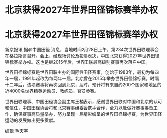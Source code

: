 # 北京获得2027年世界田径锦标赛举办权

# 北京获得2027年世界田径锦标赛举办权

新京报讯 据@中国田径
消息，当地时间2月28日上午，第234次世界田联理事会在格拉斯哥召开。会上，经现场讨论及投票表决，中国北京获得2027年世界田径锦标赛举办权。这也是继2015年后，世界田联最高级别赛事再次落户中国。

世界田径锦标赛是世界田联主办的国际性田径赛事，创始于1983年，最初为每四年一届，1991年起改为每两年一届。北京曾在2015年举办世界田径锦标赛，时隔十二年后，该项赛事将再次回到北京，届时，预计将有来自约200个国家和地区的近4000名世界精英运动员、教练员、官员参赛。

世界田联理事、中国田径协会副主席王楠表示，感谢世界田联对中国和北京的认可和信任，中国田径协会将和北京赛事组委会携手合作，全力以赴做好赛事筹备工作，确保赛事高质量举办，努力呈现一届精彩纷呈的世界田径锦标赛，为世界田径运动的发展做出更多贡献。

编辑 毛天宇

